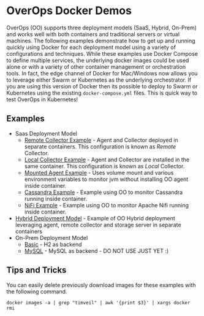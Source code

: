 # OverOps Docker Demos

OverOps (OO) supports three deployment models (SaaS, Hybrid, On-Prem) and works well with both containers and traditional servers or virtual machines.  The following examples demonstrate how to get up and running quickly using Docker for each deployment model using a variety of configurations and techniques.  While these examples use Docker Compose to define multiple services, the underlying docker images could be used alone or with a variety of other container management or orchestration tools.  In fact, the edge channel of Docker for Mac/Windows now allows you to leverage either Swarm or Kubernetes as the underlying orchestrator.  If you are using this version of Docker then its possible to deploy to Swarm or Kubernetes using the existing `docker-compose.yml` files.  This is quick way to test OverOps in Kubernetes!

## Examples

* Saas Deployment Model
    * [Remote Collector Example](saas/remote-collector) - Agent and Collector deployed in separate containers.  This configuration is known as *Remote* Collector.
    * [Local Collector Example](saas/local-collector) - Agent and Collector are installed in the same container.  This configuration is known as *Local* Collector.
    * [Mounted Agent Example](saas/mounted-agent) - Uses volume mount and various environment variables to monitor jvm without installing OO agent inside container.
    * [Cassandra Example](saas/cassandra) - Example using OO to monitor Cassandra running inside container.
    * [NiFi Example](saas/nifi) - Example using OO to monitor Apache Nifi running inside container.
* [Hybrid Deployment Model](hybrid) - Example of OO Hybrid deployment leveraging agent, remote collector and storage server in separate containers
* On-Prem Deployment Model
    * [Basic](basic) - H2 as backend
    * [MySQL](mysql) - MySQL as backend - DO NOT USE JUST YET :)
    

## Tips and Tricks

You can easily delete previously download images for these examples with the following command.

```
docker images -a | grep "timveil" | awk '{print $3}' | xargs docker rmi
```
